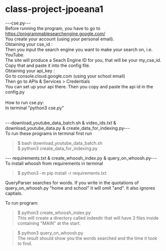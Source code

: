 # class-project-jpoeana1

---cse.py--- <br>
Before running the program, you have to go to https://programmablesearchengine.google.com/  <br>
You create your account (using your personal email). <br>
Obtaining your cse_id : <br>
Then you input the search engine you want to make your search on, i.e. YouTube. <br>
The site will produce a Seach Engine ID for you, that will be your my_cse_id. <br>
Copy that and paste it into the config file. <br>
Obtaining your api_key : <br>
Go to console.cloud.google.com (using your school email) <br>
Then go to APIs & Services > Credentials <br>
You can set up your api there. Then you copy and paste the api id in the config.py <br><br>
How to run cse.py: <br>
In terminal "python3 cse.py" <br>
<br>

---download_youtube_data_batch.sh & video_ids.txt & download_youtube_data.py & create_data_for_indexing.py--- <br>
To run these programs in terminal first run <br>
>$ bash download_youtube_data_batch.sh <br>
>$ python3 create_data_for_indexing.py <br>

--- requirements.txt & create_whoosh_index.py & query_on_whoosh.py--- <br>
To install whoosh from requirements in terminal <br>
>$ python3 -m pip install -r requirements.txt <br>

QueryParser searches for words. If you write in the quotations of query_on_whoosh.py "home and school" it will omit "and". It also ignores captials. <br>

To run program:
>$ python3 create_whoosh_index.py <br>
This will create a directory called indexdir that will have 3 files inside containing "MAIN" at the start. <br>

>$ python3 query_on_whoosh.py <br>
The result should show you the words searched and the time it took to find.


